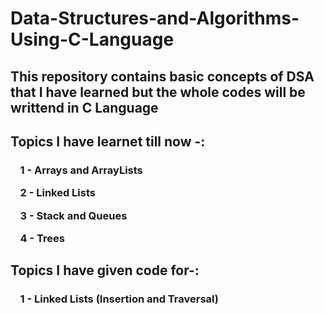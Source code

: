 # Data-Structures-and-Algorithms-Using-C-Language
<h2>This repository contains basic concepts of DSA that I have learned but the whole codes will be writtend in C Language<h2/>
Topics I have learnet till now -: <br>
 <h3>
 <p>&nbsp&nbsp&nbsp&nbsp1 - Arrays and ArrayLists<p/>
 <p>&nbsp&nbsp&nbsp&nbsp2 - Linked Lists<p/>
 <p>&nbsp&nbsp&nbsp&nbsp3 - Stack and Queues<p/>
 <p>&nbsp&nbsp&nbsp&nbsp4 - Trees<p/>
<h2>Topics I have given code for-:
<h3>
<p>&nbsp&nbsp&nbsp&nbsp1 - Linked Lists (Insertion and Traversal)<p/>

